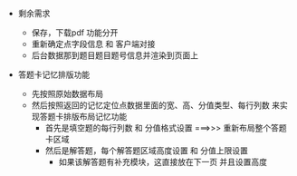 
* 剩余需求
    - 保存，下载pdf 功能分开
    - 重新确定点字段信息 和 客户端对接
    - 后台数据那到题目题目题号信息并渲染到页面上

* 答题卡记忆排版功能
    - 先按照原始数据布局
    - 然后按照返回的记忆定位点数据里面的宽、高、分值类型、每行列数 来实现答题卡排版布局记忆功能
        + 首先是填空题的每行列数 和 分值格式设置 ===>>> 重新布局整个答题卡区域
        + 然后是解答题，每个解答题区域高度设置 和 分值上限设置
            - 如果该解答题有补充模块，这直接放在下一页 并且设置高度